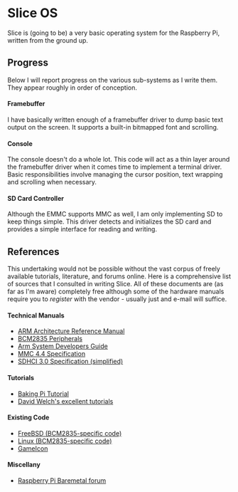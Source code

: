 # Slice OS
Slice is (going to be) a very basic operating system for the Raspberry Pi,
written from the ground up.

## Progress
Below I will report progress on the various sub-systems as I write them. They appear roughly in order of conception.

#### Framebuffer
I have basically written enough of a framebuffer driver to dump basic text output on the screen. It supports a built-in bitmapped font and scrolling.

#### Console
The console doesn't do a whole lot. This code will act as a thin layer around the framebuffer driver when it comes time to implement a terminal driver. Basic responsibilities involve managing the cursor position, text wrapping and scrolling when necessary.

#### SD Card Controller
Although the EMMC supports MMC as well, I am only implementing SD to keep things simple. This driver detects and initializes the SD card and provides a simple interface for reading and writing.

## References
This undertaking would not be possible without the vast corpus of freely available tutorials, literature, and forums online. Here is a
comprehensive list of sources that I consulted in writing Slice. All of these documents are (as far as I'm aware) completely free although
some of the hardware manuals require you to _register_ with the vendor - usually just and e-mail will suffice.

#### Technical Manuals
* [ARM Architecture Reference Manual](http://infocenter.arm.com/help/topic/com.arm.doc.ddi0301h/DDI0301H_arm1176jzfs_r0p7_trm.pdf)
* [BCM2835 Peripherals](https://www.cl.cam.ac.uk/projects/raspberrypi/tutorials/os/downloads/SoC-Peripherals.pdf)
* [Arm System Developers Guide](http://www.amazon.com/ARM-System-Developers-Guide-Architecture/dp/1558608745)
* [MMC 4.4 Specification](http://www.jedec.org/standards-documents/docs/jesd-84-a44)
* [SDHCI 3.0 Specification (simplified)]()

#### Tutorials
* [Baking Pi Tutorial](https://www.cl.cam.ac.uk/projects/raspberrypi/tutorials/os/)
* [David Welch's excellent tutorials](https://github.com/dwelch67/raspberrypi)

#### Existing Code
* [FreeBSD (BCM2835-specific code)](https://github.com/freebsd/freebsd/tree/master/sys/arm/broadcom/bcm2835)
* [Linux (BCM2835-specific code)](https://github.com/raspberrypi/linux/tree/rpi-3.10.y/arch/arm/mach-bcm2708)
* [GameIcon](https://github.com/XainFaith/Gameicon)

#### Miscellany
* [Raspberry Pi Baremetal forum](http://www.raspberrypi.org/forum/viewforum.php?f=72)
